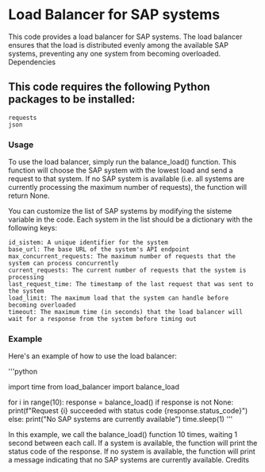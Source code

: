 # Load Balancer for SAP systems

This code provides a load balancer for SAP systems. The load balancer ensures that the load is distributed evenly among the available SAP systems, preventing any one system from becoming overloaded.
Dependencies

## This code requires the following Python packages to be installed:

    requests
    json

### Usage

To use the load balancer, simply run the balance_load() function. This function will choose the SAP system with the lowest load and send a request to that system. If no SAP system is available (i.e. all systems are currently processing the maximum number of requests), the function will return None.

You can customize the list of SAP systems by modifying the sisteme variable in the code. Each system in the list should be a dictionary with the following keys:

    id_sistem: A unique identifier for the system
    base_url: The base URL of the system's API endpoint
    max_concurrent_requests: The maximum number of requests that the system can process concurrently
    current_requests: The current number of requests that the system is processing
    last_request_time: The timestamp of the last request that was sent to the system
    load_limit: The maximum load that the system can handle before becoming overloaded
    timeout: The maximum time (in seconds) that the load balancer will wait for a response from the system before timing out

### Example

Here's an example of how to use the load balancer:

'''python

import time
from load_balancer import balance_load

for i in range(10):
    response = balance_load()
    if response is not None:
        print(f"Request {i} succeeded with status code {response.status_code}")
    else:
        print("No SAP systems are currently available")
    time.sleep(1)
'''

In this example, we call the balance_load() function 10 times, waiting 1 second between each call. If a system is available, the function will print the status code of the response. If no system is available, the function will print a message indicating that no SAP systems are currently available.
Credits


